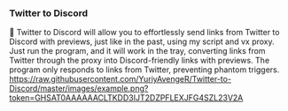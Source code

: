 ### Twitter to Discord

📄 Twitter to Discord will allow you to effortlessly send links from Twitter to Discord with previews, just like in the past, using my script and vx proxy. 
Just run the program, and it will work in the tray, converting links from Twitter through the proxy into Discord-friendly links with previews.
The program only responds to links from Twitter, preventing phantom triggers.
https://raw.githubusercontent.com/YuriyAvengeR/Twitter-to-Discord/master/images/example.png?token=GHSAT0AAAAAACLTKDD3IJT2DZPFLEXJFG4SZL23V2A


